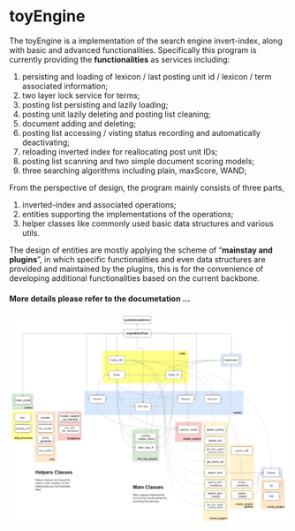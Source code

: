 # toyEngine
The toyEngine is a implementation of the search engine invert-index, along with basic and advanced functionalities. Specifically this program is currently providing the **functionalities** as services including:  
1. persisting and loading of lexicon / last posting unit id / lexicon / term associated information;  
2. two layer lock service for terms;  
3. posting list persisting and lazily loading;  
4. posting unit lazily deleting and posting list cleaning;  
5. document adding and deleting;  
6. posting list accessing / visting status recording and automatically deactivating;  
7. reloading inverted index for reallocating post unit IDs;  
8. posting list scanning and two simple document scoring models;  
9. three searching algorithms including plain, maxScore, WAND;  
    
From the perspective of design, the program mainly consists of three parts,  
1. inverted-index and associated operations; 
2. entities supporting the implementations of the operations;  
3. helper classes like commonly used basic data structures and various utils.  
    
The design of entities are mostly applying the scheme of “**mainstay and plugins**”, in which specific functionalities and even data structures are provided and maintained by the plugins, this is for the convenience of developing additional functionalities based on the current backbone.  

#### More details please refer to the documetation ...

![toyEngine_architecture.jpg](./figs/toyEngine_architecture.jpg)